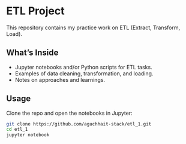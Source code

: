 # ETL Project

This repository contains my practice work on ETL (Extract, Transform, Load).

## What’s Inside
- Jupyter notebooks and/or Python scripts for ETL tasks.
- Examples of data cleaning, transformation, and loading.
- Notes on approaches and learnings.

## Usage
Clone the repo and open the notebooks in Jupyter:

```bash
git clone https://github.com/aguchhait-stack/etl_1.git
cd etl_1
jupyter notebook

